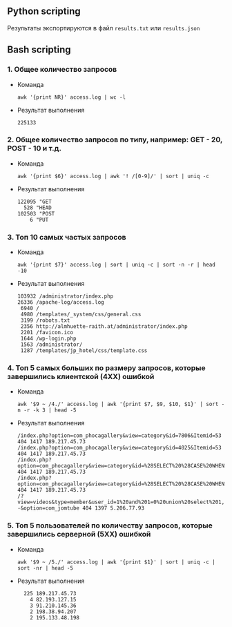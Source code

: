 ## Python scripting

Результаты экспортируются в файл `results.txt` или `results.json`
## Bash scripting

### 1. Общее количество запросов

* Команда

  `awk '{print NR}' access.log | wc -l`
* Результат выполнения

  `225133`

### 2. Общее количество запросов по типу, например: GET - 20, POST - 10 и т.д.

* Команда

  `awk '{print $6}' access.log | awk '! /[0-9]/' | sort | uniq -c`
* Результат выполнения

    ```
   122095 "GET
      528 "HEAD
   102503 "POST
        6 "PUT
  ```

### 3. Топ 10 самых частых запросов

* Команда

  `awk '{print $7}' access.log | sort | uniq -c | sort -n -r | head -10`
* Результат выполнения

    ```
   103932 /administrator/index.php
    26336 /apache-log/access.log
     6940 /
     4980 /templates/_system/css/general.css
     3199 /robots.txt
     2356 http://almhuette-raith.at/administrator/index.php
     2201 /favicon.ico
     1644 /wp-login.php
     1563 /administrator/
     1287 /templates/jp_hotel/css/template.css
  ```

### 4. Топ 5 самых больших по размеру запросов, которые завершились клиентской (4ХХ) ошибкой

* Команда

  `awk '$9 ~ /4./' access.log | awk '{print $7, $9, $10, $1}' | sort -n -r -k 3 | head -5`
* Результат выполнения

    ```
  /index.php?option=com_phocagallery&view=category&id=7806&Itemid=53 404 1417 189.217.45.73
  /index.php?option=com_phocagallery&view=category&id=4025&Itemid=53 404 1417 189.217.45.73
  /index.php?option=com_phocagallery&view=category&id=%28SELECT%20%28CASE%20WHEN%20%289168%3D4696%29%20THEN%209168%20ELSE%209168%2A%28SELECT%209168%20FROM%20INFORMATION_SCHEMA.CHARACTER_SETS%29%20END%29%29&Itemid=53 404 1417 189.217.45.73
  /index.php?option=com_phocagallery&view=category&id=%28SELECT%20%28CASE%20WHEN%20%281753%3D1753%29%20THEN%201753%20ELSE%201753%2A%28SELECT%201753%20FROM%20INFORMATION_SCHEMA.CHARACTER_SETS%29%20END%29%29&Itemid=53 404 1417 189.217.45.73
  /?view=videos&type=member&user_id=1%20and%201=0%20union%20select%201,2,3,4,5,6,7,8,9,10,11,12,concat%280x3c757365723e,username,0x3c757365723e3c706173733e,password,0x3c706173733e%29,14,15,16,17,18,19,20,21,22,23,24,25,26,27%20from+jos_users+where+gid=25+limit+0,1--&option=com_jomtube 404 1397 5.206.77.93
  ```

### 5. Топ 5 пользователей по количеству запросов, которые завершились серверной (5ХХ) ошибкой

* Команда

  `awk '$9 ~ /5./' access.log | awk '{print $1}' | sort | uniq -c | sort -nr | head -5`
* Результат выполнения

  ```
    225 189.217.45.73
      4 82.193.127.15
      3 91.210.145.36
      2 198.38.94.207
      2 195.133.48.198
  ```